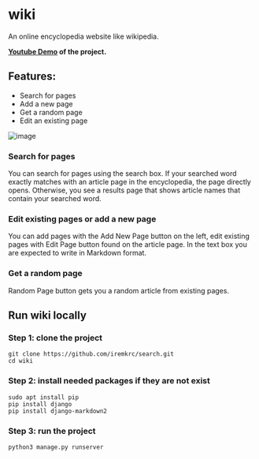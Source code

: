 # wiki
An online encyclopedia website like wikipedia.

**[Youtube Demo](https://youtu.be/xC1Yeg8TmPQ) of the project.**

## Features:
- Search for pages
- Add a new page
- Get a random page
- Edit an existing page

![image](https://user-images.githubusercontent.com/66200657/161732720-898e4694-8551-4c38-a457-e746b2de2761.png)


### Search for pages
You can search for pages using the search box. If your searched word exactly matches with an article page in the encyclopedia, the page directly opens. 
Otherwise, you see a results page that shows article names that contain your searched word.

### Edit existing pages or add a new page
You can add pages with the Add New Page button on the left, edit existing pages with Edit Page button found on the article page. 
In the text box you are expected to write in Markdown format.

### Get a random page
Random Page button gets you a random article from existing pages.


## Run wiki locally

### Step 1: clone the project
    git clone https://github.com/iremkrc/search.git
    cd wiki
    
### Step 2: install needed packages if they are not exist
    sudo apt install pip
    pip install django
    pip install django-markdown2
    
### Step 3: run the project
    python3 manage.py runserver
